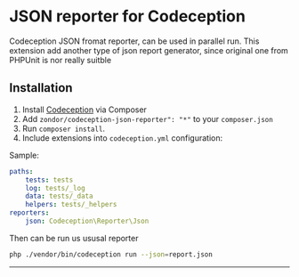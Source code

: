 # JSON  reporter for Codeception
Codeception JSON  fromat reporter, can be used in parallel run.
This extension add another type of json report generator, since original one from PHPUnit is nor really suitble


## Installation

1. Install [Codeception](http://codeception.com) via Composer
2. Add  `zondor/codeception-json-reporter": "*"` to your `composer.json`
3. Run `composer install`.
4. Include extensions into `codeception.yml` configuration:

Sample:

```yaml
paths:
    tests: tests
    log: tests/_log
    data: tests/_data
    helpers: tests/_helpers
reporters:
    json: Codeception\Reporter\Json

```

Then can be run us ususal reporter
```bash
php ./vendor/bin/codeception run --json=report.json

```

-----
